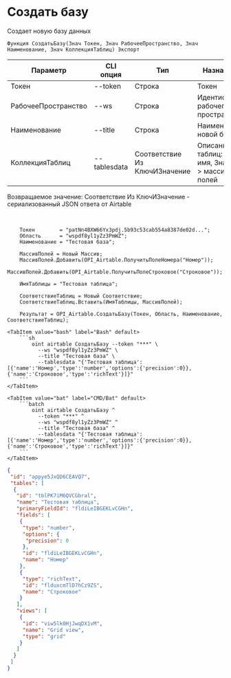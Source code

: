 ﻿---
sidebar_position: 3
---

# Создать базу
 Создает новую базу данных



`Функция СоздатьБазу(Знач Токен, Знач РабочееПространство, Знач Наименование, Знач КоллекцияТаблиц) Экспорт`

  | Параметр | CLI опция | Тип | Назначение |
  |-|-|-|-|
  | Токен | --token | Строка | Токен |
  | РабочееПространство | --ws | Строка | Идентификатор рабочего пространства |
  | Наименование | --title | Строка | Наименование новой базы |
  | КоллекцияТаблиц | --tablesdata | Соответствие Из КлючИЗначение | Описание таблиц: Ключ > имя, Значение > массив полей |

  
  Возвращаемое значение:   Соответствие Из КлючИЗначение - сериализованный JSON ответа от Airtable

<br/>




```bsl title="Пример кода"
    Токен        = "patNn4BXW66Yx3pdj.5b93c53cab554a8387de02d...";
    Область      = "wspdf8yl1yZz3PmWZ";
    Наименование = "Тестовая база";

    МассивПолей = Новый Массив;
    МассивПолей.Добавить(OPI_Airtable.ПолучитьПолеНомера("Номер"));
    МассивПолей.Добавить(OPI_Airtable.ПолучитьПолеСтроковое("Строковое"));

    ИмяТаблицы = "Тестовая таблица";

    СоответствиеТаблиц = Новый Соответствие;
    СоответствиеТаблиц.Вставить(ИмяТаблицы, МассивПолей);

    Результат = OPI_Airtable.СоздатьБазу(Токен, Область, Наименование, СоответствиеТаблиц);
```
    

 <Tabs>
  
    <TabItem value="bash" label="Bash" default>
        ```sh
            oint airtable СоздатьБазу --token "***" \
              --ws "wspdf8yl1yZz3PmWZ" \
              --title "Тестовая база" \
              --tablesdata "{'Тестовая таблица':[{'name':'Номер','type':'number','options':{'precision':0}},{'name':'Строковое','type':'richText'}]}"
        ```
    </TabItem>
  
    <TabItem value="bat" label="CMD/Bat" default>
        ```batch
            oint airtable СоздатьБазу ^
              --token "***" ^
              --ws "wspdf8yl1yZz3PmWZ" ^
              --title "Тестовая база" ^
              --tablesdata "{'Тестовая таблица':[{'name':'Номер','type':'number','options':{'precision':0}},{'name':'Строковое','type':'richText'}]}"
        ```
    </TabItem>
</Tabs>


```json title="Результат"
{
 "id": "appye5JxQD6CEAVQ7",
 "tables": [
  {
   "id": "tblPK7iM6QVCGbral",
   "name": "Тестовая таблица",
   "primaryFieldId": "fldiLeIBGEKLvCGHn",
   "fields": [
    {
     "type": "number",
     "options": {
      "precision": 0
     },
     "id": "fldiLeIBGEKLvCGHn",
     "name": "Номер"
    },
    {
     "type": "richText",
     "id": "flduxcmTlD7hCz9ZS",
     "name": "Строковое"
    }
   ],
   "views": [
    {
     "id": "viw5lk0HjJwqDX1vM",
     "name": "Grid view",
     "type": "grid"
    }
   ]
  }
 ]
}
```
